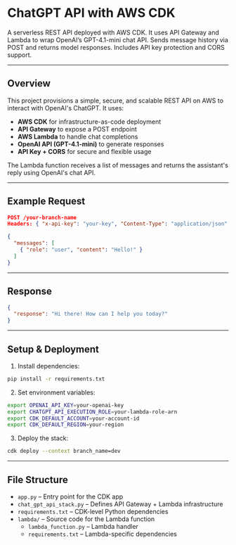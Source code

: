 # ChatGPT API with AWS CDK

A serverless REST API deployed with AWS CDK. It uses API Gateway and Lambda to wrap OpenAI’s GPT-4.1-mini chat API. Sends message history via POST and returns model responses. Includes API key protection and CORS support.

---

## Overview

This project provisions a simple, secure, and scalable REST API on AWS to interact with OpenAI's ChatGPT. It uses:

- **AWS CDK** for infrastructure-as-code deployment  
- **API Gateway** to expose a POST endpoint  
- **AWS Lambda** to handle chat completions  
- **OpenAI API (GPT-4.1-mini)** to generate responses  
- **API Key + CORS** for secure and flexible usage

The Lambda function receives a list of messages and returns the assistant's reply using OpenAI's chat API.

---

## Example Request

```json
POST /your-branch-name
Headers: { "x-api-key": "your-key", "Content-Type": "application/json" }

{
  "messages": [
    { "role": "user", "content": "Hello!" }
  ]
}
```

---

## Response

```json
{
  "response": "Hi there! How can I help you today?"
}
```

---

## Setup & Deployment

1. Install dependencies:

```bash
pip install -r requirements.txt
```

2. Set environment variables:

```bash
export OPENAI_API_KEY=your-openai-key
export CHATGPT_API_EXECUTION_ROLE=your-lambda-role-arn
export CDK_DEFAULT_ACCOUNT=your-account-id
export CDK_DEFAULT_REGION=your-region
```

3. Deploy the stack:

```bash
cdk deploy --context branch_name=dev
```

---

## File Structure

- `app.py` – Entry point for the CDK app  
- `chat_gpt_api_stack.py` – Defines API Gateway + Lambda infrastructure  
- `requirements.txt` – CDK-level Python dependencies  
- `lambda/` – Source code for the Lambda function  
  - `lambda_function.py` – Lambda handler  
  - `requirements.txt` – Lambda-specific dependencies
